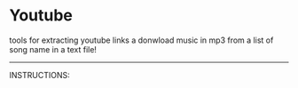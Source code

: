 # Youtube
tools for extracting youtube links a donwload music in mp3 from a list of song name in a text file!

---------------------------------------------------------------------------------------------------------------
INSTRUCTIONS:
